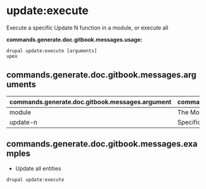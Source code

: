 # update:execute
Execute a specific Update N function in a module, or execute all

**commands.generate.doc.gitbook.messages.usage:**
```
drupal update:execute [arguments]
upex
```

## commands.generate.doc.gitbook.messages.arguments
commands.generate.doc.gitbook.messages.argument | commands.generate.doc.gitbook.messages.details
---------|-------------
module | The Module name.
update-n | Specific Update N function to be executed

## commands.generate.doc.gitbook.messages.examples
* Update all entities
```
drupal update:execute
```
